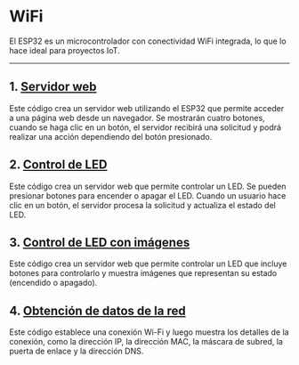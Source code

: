 # WiFi
El ESP32 es un microcontrolador con conectividad WiFi integrada, lo que lo hace ideal para proyectos IoT. 

---

## 1. **[Servidor web](files/Ejemplo_Wifi1.ino)**
Este código crea un servidor web utilizando el ESP32 que permite acceder a una página web desde un navegador. Se mostrarán cuatro botones, cuando se haga clic en un botón, el servidor recibirá una solicitud y podrá realizar una acción dependiendo del botón presionado.

## 2. **[Control de LED](files/Ejemplo_Wifi2.ino)**
Este código crea un servidor web que permite controlar un LED. Se pueden presionar botones para encender o apagar el LED. Cuando un usuario hace clic en un botón, el servidor procesa la solicitud y actualiza el estado del LED. 

## 3. **[Control de LED con imágenes](files/Ejemplo_Wifi3.ino)**
Este código crea un servidor web que permite controlar un LED que incluye botones para controlarlo y muestra imágenes que representan su estado (encendido o apagado).

## 4. **[Obtención de datos de la red](files/Wifi_2.ino)**
Este código establece una conexión Wi-Fi y luego muestra los detalles de la conexión, como la dirección IP, la dirección MAC, la máscara de subred, la puerta de enlace y la dirección DNS.